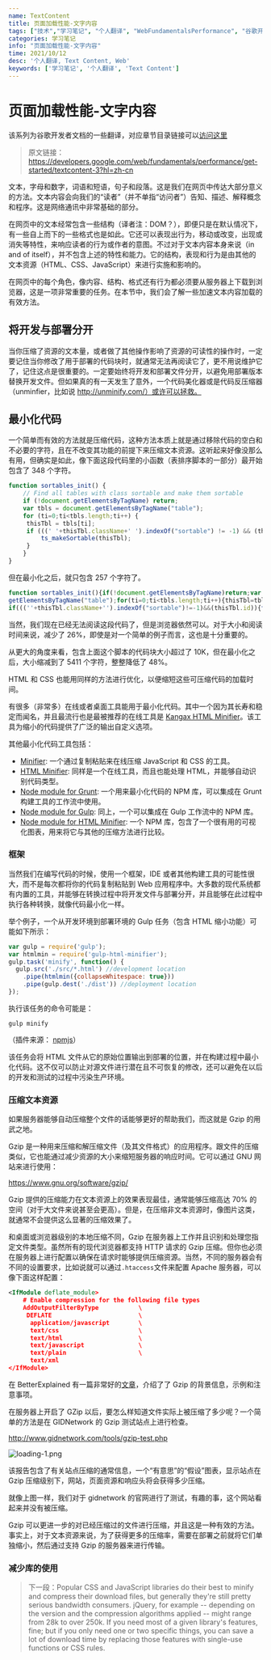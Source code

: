 ```yaml
---
name: TextContent
title: 页面加载性能-文字内容
tags: ["技术","学习笔记", "个人翻译", "WebFundamentalsPerformance", "谷歌开发者文档"]
categories: 学习笔记
info: "页面加载性能-文字内容"
time: 2021/10/12
desc: '个人翻译, Text Content, Web'
keywords: ['学习笔记', '个人翻译', 'Text Content']
---
```


# 页面加载性能-文字内容

该系列为谷歌开发者文档的一些翻译，对应章节目录链接可以[访问这里](https://developers.google.com/web/fundamentals?hl=zh-cn)

> 原文链接：https://developers.google.com/web/fundamentals/performance/get-started/textcontent-3?hl=zh-cn

文本，字母和数字，词语和短语，句子和段落。这是我们在网页中传达大部分意义的方法。文本内容会向我们的“读者”（并不单指“访问者”）告知、描述、解释概念和程序。这是网络通讯中非常基础的部分。

在网页中的文本经常包含一些结构（译者注：DOM？），即便只是在默认情况下，有一些自上而下的一些格式也是如此。它还可以表现出行为，移动或改变，出现或消失等特性，来响应读者的行为或作者的意图。不过对于文本内容本身来说（in and of itself），并不包含上述的特性和能力。它的结构，表现和行为是由其他的文本资源（HTML、CSS、JavaScript）来进行实施和影响的。

在网页中的每个角色，像内容、结构、格式还有行为都必须要从服务器上下载到浏览器，这是一项非常重要的任务。在本节中，我们会了解一些加速文本内容加载的有效方法。

## 将开发与部署分开

当你压缩了资源的文本量，或者做了其他操作影响了资源的可读性的操作时，一定要记住当你修改了用于部署的代码块时，就通常无法再阅读它了，更不用说维护它了，记住这点是很重要的。一定要始终将开发和部署文件分开，以避免用部署版本替换开发文件。但如果真的有一天发生了意外，一个代码美化器或是代码反压缩器（unminfier，比如说 http://unminify.com/）或许可以拯救。

## 最小化代码

一个简单而有效的方法就是压缩代码，这种方法本质上就是通过移除代码的空白和不必要的字符，且在不改变其功能的前提下来压缩文本资源。这听起来好像没那么有用，但确实是如此，像下面这段代码里的小函数（表排序脚本的一部分）最开始包含了 348 个字符。

```javascript
function sortables_init() {
    // Find all tables with class sortable and make them sortable
    if (!document.getElementsByTagName) return;
    var tbls = document.getElementsByTagName("table");
    for (ti=0;ti<tbls.length;ti++) {
     thisTbl = tbls[ti];
     if (((' '+thisTbl.className+' ').indexOf("sortable") != -1) && (thisTbl.id)) {
         ts_makeSortable(thisTbl);
     }
    }
}
```

但在最小化之后，就只包含 257 个字符了。

```javascript
function sortables_init(){if(!document.getElementsByTagName)return;var tbls=document.
getElementsByTagName("table");for(ti=0;ti<tbls.length;ti++){thisTbl=tbls[ti];
if(((''+thisTbl.className+'').indexOf("sortable")!=-1)&&(thisTbl.id)){ts_makeSortable(thisTbl)}}}
```

当然，我们现在已经无法阅读这段代码了，但是浏览器依然可以。对于大小和阅读时间来说，减少了 26%，即使是对一个简单的例子而言，这也是十分重要的。

从更大的角度来看，包含上面这个脚本的代码块大小超过了 10K，但在最小化之后，大小缩减到了 5411 个字符，整整降低了 48%。

HTML 和 CSS 也能用同样的方法进行优化，以便缩短这些可压缩代码的加载时间。

有很多（非常多）在线或者桌面工具能用于最小化代码。其中一个因为其长寿和稳定而闻名，并且最流行也是最被推荐的在线工具是 [Kangax HTML Minifier](https://kangax.github.io/html-minifier/)。该工具为缩小的代码提供了广泛的输出自定义选项。

其他最小化代码工具包括：

- [Minifier](http://www.minifier.org/): 一个通过复制粘贴来在线压缩 JavaScript 和 CSS 的工具。
- [HTML Minifier](http://www.willpeavy.com/minifier/): 同样是一个在线工具，而且也能处理 HTML，并能够自动识别代码类型。
- [Node module for Grunt](https://www.npmjs.com/package/grunt-html-minify): 一个用来最小化代码的 NPM 库，可以集成在 Grunt 构建工具的工作流中使用。
- [Node module for Gulp](https://www.npmjs.com/package/gulp-html-minifier): 同上，一个可以集成在 Gulp 工作流中的 NPM 库。
- [Node module for HTML Minifier](https://www.npmjs.com/package/html-minifier): 一个 NPM 库，包含了一个很有用的可视化图表，用来将它与其他的压缩方法进行比较。

### 框架

当然我们在编写代码的时候，使用一个框架，IDE 或者其他构建工具的可能性很大，而不是每次都将你的代码复制粘贴到 Web 应用程序中。大多数的现代系统都有内置的工具，并能够在转换过程中将开发文件与部署分开，并且能够在此过程中执行各种转换，就像代码最小化一样。

举个例子，一个从开发环境到部署环境的 Gulp 任务（包含 HTML 缩小功能）可能如下所示：

```javascript
var gulp = require('gulp');
var htmlmin = require('gulp-html-minifier');
gulp.task('minify', function() {
  gulp.src('./src/*.html') //development location
    .pipe(htmlmin({collapseWhitespace: true}))
    .pipe(gulp.dest('./dist')) //deployment location
});
```

执行该任务的命令可能是：

`gulp minify`

（插件来源： [npmjs](https://www.npmjs.com/package/gulp-html-minifier)）

该任务会将 HTML 文件从它的原始位置输出到部署的位置，并在构建过程中最小化代码。这不仅可以防止对源文件进行潜在且不可恢复的修改，还可以避免在以后的开发和测试的过程中污染生产环境。

### 压缩文本资源

如果服务器能够自动压缩整个文件的话能够更好的帮助我们，而这就是 Gzip 的用武之地。

Gzip 是一种用来压缩和解压缩文件（及其文件格式）的应用程序。跟文件的压缩类似，它也能通过减少资源的大小来缩短服务器的响应时间。它可以通过 GNU 网站来进行使用：

https://www.gnu.org/software/gzip/

Gzip 提供的压缩能力在文本资源上的效果表现最佳，通常能够压缩高达 70% 的空间（对于大文件来说甚至会更高）。但是，在压缩非文本资源时，像图片这类，就通常不会提供这么显著的压缩效果了。

和桌面或浏览器级别的本地压缩不同，Gzip 在服务器上工作并且识别和处理您指定文件类型。虽然所有的现代浏览器都支持 HTTP 请求的 Gzip 压缩。但你也必须在服务器上进行配置以确保在请求时能够提供压缩资源。当然，不同的服务器会有不同的设置要求，比如说就可以通过`.htaccess`文件来配置 Apache 服务器，可以像下面这样配置：

```xml
<IfModule deflate_module>
    # Enable compression for the following file types
    AddOutputFilterByType           \
     DEFLATE                        \
      application/javascript        \
      text/css                      \
      text/html                     \
      text/javascript               \
      text/plain                    \
      text/xml
</IfModule>
```

在 BetterExplained 有一篇非常好的[文章](https://betterexplained.com/articles/how-to-optimize-your-site-with-gzip-compression/)，介绍了了 Gzip 的背景信息，示例和注意事项。

在服务器上开启了 GZip 以后，要怎么样知道文件实际上被压缩了多少呢？一个简单的方法是在 GIDNetwork 的 Gzip 测试站点上进行检查。

http://www.gidnetwork.com/tools/gzip-test.php

![loading-1.png](./images/loading-1.png)

该报告包含了有关站点压缩的通常信息，一个“有意思”的“假设”图表，显示站点在 Gzip 压缩级别下，网站，页面资源和响应头将会获得多少压缩。

就像上图一样，我们对于 gidnetwork 的官网进行了测试，有趣的事，这个网站看起来并没有被压缩。

Gzip 可以更进一步的对已经压缩过的文件进行压缩，并且这是一种有效的方法。事实上，对于文本资源来说，为了获得更多的压缩率，需要在部署之前就将它们单独缩小，然后通过支持 Gzip 的服务器来进行传输。

### 减少库的使用





> 下一段：Popular CSS and JavaScript libraries do their best to minify and compress their download files, but generally they're still pretty serious bandwidth consumers. jQuery, for example -- depending on the version and the compression algorithms applied -- might range from 28k to over 250k. If you need most of a given library's features, fine; but if you only need one or two specific things, you can save a lot of download time by replacing those features with single-use functions or CSS rules.





